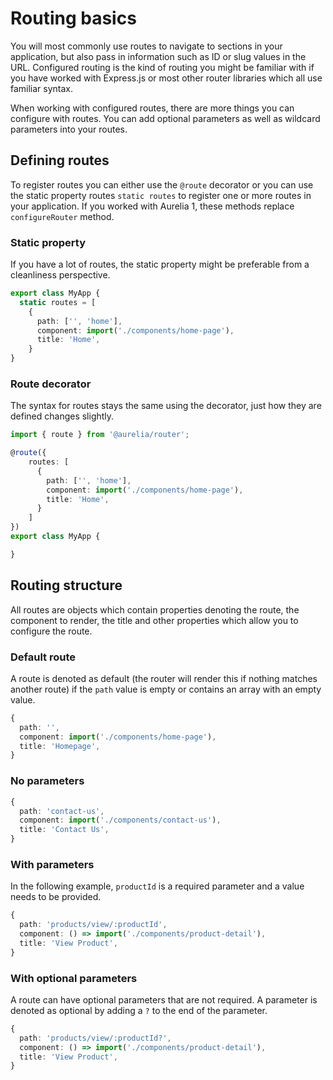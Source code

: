 # Routing basics

You will most commonly use routes to navigate to sections in your application, but also pass in information such as ID or slug values in the URL. Configured routing is the kind of routing you might be familiar with if you have worked with Express.js or most other router libraries which all use familiar syntax.

When working with configured routes, there are more things you can configure with routes. You can add optional parameters as well as wildcard parameters into your routes.

## Defining routes

To register routes you can either use the `@route` decorator or you can use the static property routes `static routes` to register one or more routes in your application. If you worked with Aurelia 1, these methods replace `configureRouter` method.

### Static property

If you have a lot of routes, the static property might be preferable from a cleanliness perspective.

```typescript
export class MyApp {
  static routes = [
    {
      path: ['', 'home'],
      component: import('./components/home-page'),
      title: 'Home',
    }
}
```

### Route decorator

The syntax for routes stays the same using the decorator, just how they are defined changes slightly.

```typescript
import { route } from '@aurelia/router'; 

@route({
    routes: [
      {
        path: ['', 'home'],
        component: import('./components/home-page'),
        title: 'Home',
      }
    ]
})
export class MyApp {

}
```

## Routing structure

All routes are objects which contain properties denoting the route, the component to render, the title and other properties which allow you to configure the route.

### Default route

A route is denoted as default \(the router will render this if nothing matches another route\) if the `path` value is empty or contains an array with an empty value.

```typescript
{
  path: '',
  component: import('./components/home-page'),
  title: 'Homepage',
}
```

### No parameters

```typescript
{
  path: 'contact-us',
  component: import('./components/contact-us'),
  title: 'Contact Us',
}
```

### With parameters

In the following example, `productId` is a required parameter and a value needs to be provided.

```typescript
{
  path: 'products/view/:productId',
  component: () => import('./components/product-detail'),
  title: 'View Product',
}
```

### With optional parameters

A route can have optional parameters that are not required. A parameter is denoted as optional by adding a `?` to the end of the parameter.

```typescript
{
  path: 'products/view/:productId?',
  component: () => import('./components/product-detail'),
  title: 'View Product',
}
```

